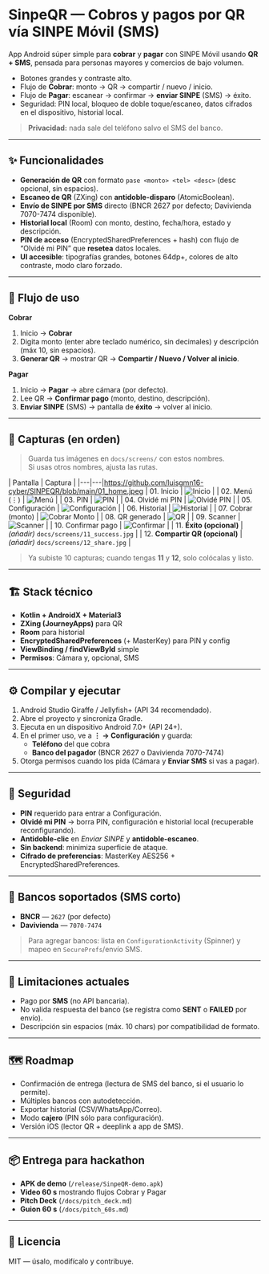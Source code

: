 # SinpeQR — Cobros y pagos por QR vía SINPE Móvil (SMS)

App Android súper simple para **cobrar** y **pagar** con SINPE Móvil usando **QR + SMS**, pensada para personas mayores y comercios de bajo volumen.  
- Botones grandes y contraste alto.  
- Flujo de **Cobrar**: monto → QR → compartir / nuevo / inicio.  
- Flujo de **Pagar**: escanear → confirmar → **enviar SINPE** (SMS) → éxito.  
- Seguridad: PIN local, bloqueo de doble toque/escaneo, datos cifrados en el dispositivo, historial local.

> **Privacidad:** nada sale del teléfono salvo el SMS del banco.

---

## ✨ Funcionalidades
- **Generación de QR** con formato `pase <monto> <tel> <desc>` (desc opcional, sin espacios).
- **Escaneo de QR** (ZXing) con **antidoble-disparo** (AtomicBoolean).
- **Envío de SINPE por SMS** directo (BNCR 2627 por defecto; Davivienda 7070-7474 disponible).
- **Historial local** (Room) con monto, destino, fecha/hora, estado y descripción.
- **PIN de acceso** (EncryptedSharedPreferences + hash) con flujo de “Olvidé mi PIN” que **resetea** datos locales.
- **UI accesible**: tipografías grandes, botones 64dp+, colores de alto contraste, modo claro forzado.

---

## 🧭 Flujo de uso
**Cobrar**
1. Inicio → **Cobrar**  
2. Digita monto (enter abre teclado numérico, sin decimales) y descripción (máx 10, sin espacios).  
3. **Generar QR** → mostrar QR → **Compartir / Nuevo / Volver al inicio**.

**Pagar**
1. Inicio → **Pagar** → abre cámara (por defecto).  
2. Lee QR → **Confirmar pago** (monto, destino, descripción).  
3. **Enviar SINPE** (SMS) → pantalla de **éxito** → volver al inicio.

---

## 📸 Capturas (en orden)
> Guarda tus imágenes en `docs/screens/` con estos nombres.  
> Si usas otros nombres, ajusta las rutas.

| Pantalla | Captura |
|---|---|https://github.com/luisgmn16-cyber/SINPEQR/blob/main/01_home.jpeg
| 01. Inicio | ![Inicio](docs/screens/01_home.jpeg) |
| 02. Menú (⋮) | ![Menú](docs/screens/02_overflow.jpg) |
| 03. PIN | ![PIN](docs/screens/03_pin.jpg) |
| 04. Olvidé mi PIN | ![Olvidé PIN](docs/screens/04_forgot_pin.jpg) |
| 05. Configuración | ![Configuración](docs/screens/05_config.jpg) |
| 06. Historial | ![Historial](docs/screens/06_history.jpg) |
| 07. Cobrar (monto) | ![Cobrar Monto](docs/screens/07_cobrar_input.jpg) |
| 08. QR generado | ![QR](docs/screens/08_qr.jpg) |
| 09. Scanner | ![Scanner](docs/screens/09_scanner.jpg) |
| 10. Confirmar pago | ![Confirmar](docs/screens/10_confirm.jpg) |
| 11. **Éxito (opcional)** | *(añadir)* `docs/screens/11_success.jpg` |
| 12. **Compartir QR (opcional)** | *(añadir)* `docs/screens/12_share.jpg` |

> Ya subiste 10 capturas; cuando tengas **11** y **12**, solo colócalas y listo.

---

## 🏗️ Stack técnico
- **Kotlin + AndroidX + Material3**
- **ZXing (JourneyApps)** para QR
- **Room** para historial
- **EncryptedSharedPreferences** (+ MasterKey) para PIN y config
- **ViewBinding / findViewById** simple
- **Permisos**: Cámara y, opcional, SMS

---

## ⚙️ Compilar y ejecutar
1. Android Studio Giraffe / Jellyfish+ (API 34 recomendado).  
2. Abre el proyecto y sincroniza Gradle.  
3. Ejecuta en un dispositivo Android 7.0+ (API 24+).  
4. En el primer uso, ve a **⋮ → Configuración** y guarda:  
   - **Teléfono** del que cobra  
   - **Banco del pagador** (BNCR 2627 o Davivienda 7070-7474)  
5. Otorga permisos cuando los pida (Cámara y **Enviar SMS** si vas a pagar).

---

## 🔐 Seguridad
- **PIN** requerido para entrar a Configuración.  
- **Olvidé mi PIN** → borra PIN, configuración e historial local (recuperable reconfigurando).  
- **Antidoble-clic** en *Enviar SINPE* y **antidoble-escaneo**.  
- **Sin backend**: minimiza superficie de ataque.  
- **Cifrado de preferencias**: MasterKey AES256 + EncryptedSharedPreferences.

---

## 🏦 Bancos soportados (SMS corto)
- **BNCR** — `2627` (por defecto)  
- **Davivienda** — `7070-7474`  
> Para agregar bancos: lista en `ConfigurationActivity` (Spinner) y mapeo en `SecurePrefs`/envío SMS.

---

## 🚧 Limitaciones actuales
- Pago por **SMS** (no API bancaria).  
- No valida respuesta del banco (se registra como **SENT** o **FAILED** por envío).  
- Descripción sin espacios (máx. 10 chars) por compatibilidad de formato.

---

## 🗺️ Roadmap
- Confirmación de entrega (lectura de SMS del banco, si el usuario lo permite).  
- Múltiples bancos con autodetección.  
- Exportar historial (CSV/WhatsApp/Correo).  
- Modo **cajero** (PIN sólo para configuración).  
- Versión iOS (lector QR + deeplink a app de SMS).

---

## 📦 Entrega para hackathon
- **APK de demo** (`/release/SinpeQR-demo.apk`)  
- **Video 60 s** mostrando flujos Cobrar y Pagar  
- **Pitch Deck** (`/docs/pitch_deck.md`)  
- **Guion 60 s** (`/docs/pitch_60s.md`)

---

## 📝 Licencia
MIT — úsalo, modifícalo y contribuye.
